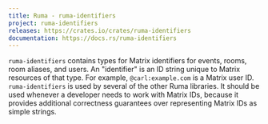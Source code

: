 ```yaml
---
title: Ruma - ruma-identifiers
project: ruma-identifiers
releases: https://crates.io/crates/ruma-identifiers
documentation: https://docs.rs/ruma-identifiers
---
```


`ruma-identifiers` contains types for Matrix identifiers for events, rooms, room aliases, and users.
An "identifier" is an ID string unique to Matrix resources of that type.
For example, `@carl:example.com` is a Matrix user ID.
`ruma-identifiers` is used by several of the other Ruma libraries.
It should be used whenever a developer needs to work with Matrix IDs, because it provides additional correctness guarantees over representing Matrix IDs as simple strings.
